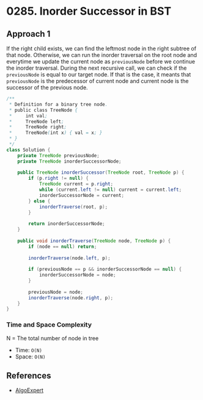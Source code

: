 # 0285. Inorder Successor in BST

## Approach 1
If the right child exists, we can find the leftmost node in the right subtree of that node. Otherwise, we can run the inorder traversal on the root node and everytime we update the current node as `previousNode` before we continue the inorder traversal. During the next recursive call, we can check if the `previousNode` is equal to our target node. If that is the case, it meants that `previousNode` is the predecessor of current node and current node is the successor of the previous node.

```Java
/**
 * Definition for a binary tree node.
 * public class TreeNode {
 *     int val;
 *     TreeNode left;
 *     TreeNode right;
 *     TreeNode(int x) { val = x; }
 * }
 */
class Solution {
    private TreeNode previousNode;
    private TreeNode inorderSuccessorNode;
    
    public TreeNode inorderSuccessor(TreeNode root, TreeNode p) {
        if (p.right != null) {
            TreeNode current = p.right;
            while (current.left != null) current = current.left;
            inorderSuccessorNode = current;
        } else {
            inorderTraverse(root, p);
        }
        
        return inorderSuccessorNode;
    }
    
    public void inorderTraverse(TreeNode node, TreeNode p) {
        if (node == null) return;
        
        inorderTraverse(node.left, p);
        
        if (previousNode == p && inorderSuccessorNode == null) {
            inorderSuccessorNode = node;
        }
        
        previousNode = node;
        inorderTraverse(node.right, p);
    }
}
```

### Time and Space Complexity

N = The total number of node in tree
- Time: `O(N)`
- Space: `O(N)`

## References
- [AlgoExpert](https://www.algoexpert.io/questions/Find%20Successor)